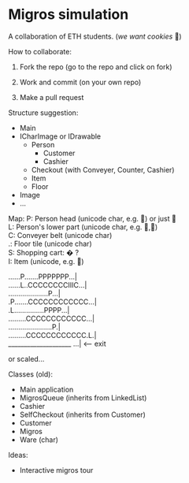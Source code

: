 # Migros simulation

A collaboration of ETH students. (*we want cookies* 🍪)

How to collaborate:

1. Fork the repo (go to the repo and click on fork)

2. Work and commit (on your own repo)

3. Make a pull request

Structure suggestion:

- Main
- ICharImage or IDrawable
  - Person
    - Customer
    - Cashier
  - Checkout (with Conveyer, Counter, Cashier)
  - Item
  - Floor
- Image
- ...

Map:
P: Person head (unicode char, e.g. 👤) or just 🚶  
L: Person's lower part (unicode char, e.g. 👢,👘)  
C: Conveyer belt (unicode char)  
.: Floor tile (unicode char)  
S: Shopping cart: � ?  
I: Item (unicode, e.g. 🍪)  

......P.......PPPPPPP...|  
......L..CCCCCCCCIIIC...|  
....................P...|  
.P.......CCCCCCCCCCCC...|  
.L...............PPPP...|  
.........CCCCCCCCCCCC...|  
......................P.|  
.........CCCCCCCCCCCC.L.|  
____________________ ...| <-- exit

or scaled...

Classes (old):

- Main application
- MigrosQueue (inherits from LinkedList)
- Cashier
- SelfCheckout (inherits from Customer)
- Customer
- Migros
- Ware (char)

Ideas:

- Interactive migros tour
